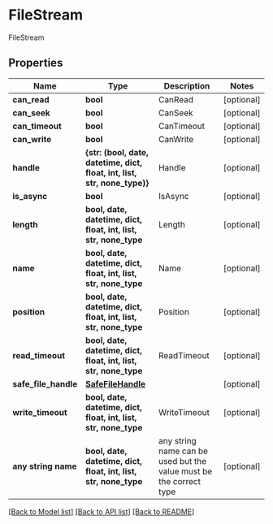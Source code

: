 # FileStream

FileStream

## Properties
Name | Type | Description | Notes
------------ | ------------- | ------------- | -------------
**can_read** | **bool** | CanRead | [optional] 
**can_seek** | **bool** | CanSeek | [optional] 
**can_timeout** | **bool** | CanTimeout | [optional] 
**can_write** | **bool** | CanWrite | [optional] 
**handle** | **{str: (bool, date, datetime, dict, float, int, list, str, none_type)}** | Handle | [optional] 
**is_async** | **bool** | IsAsync | [optional] 
**length** | **bool, date, datetime, dict, float, int, list, str, none_type** | Length | [optional] 
**name** | **bool, date, datetime, dict, float, int, list, str, none_type** | Name | [optional] 
**position** | **bool, date, datetime, dict, float, int, list, str, none_type** | Position | [optional] 
**read_timeout** | **bool, date, datetime, dict, float, int, list, str, none_type** | ReadTimeout | [optional] 
**safe_file_handle** | [**SafeFileHandle**](SafeFileHandle.md) |  | [optional] 
**write_timeout** | **bool, date, datetime, dict, float, int, list, str, none_type** | WriteTimeout | [optional] 
**any string name** | **bool, date, datetime, dict, float, int, list, str, none_type** | any string name can be used but the value must be the correct type | [optional]

[[Back to Model list]](../README.md#documentation-for-models) [[Back to API list]](../README.md#documentation-for-api-endpoints) [[Back to README]](../README.md)


